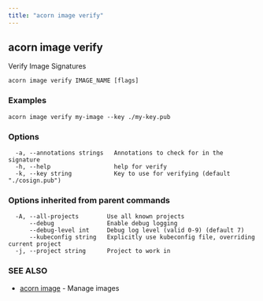 ```yaml
---
title: "acorn image verify"
---
```

## acorn image verify

Verify Image Signatures

```
acorn image verify IMAGE_NAME [flags]
```

### Examples

```
acorn image verify my-image --key ./my-key.pub
```

### Options

```
  -a, --annotations strings   Annotations to check for in the signature
  -h, --help                  help for verify
  -k, --key string            Key to use for verifying (default "./cosign.pub")
```

### Options inherited from parent commands

```
  -A, --all-projects        Use all known projects
      --debug               Enable debug logging
      --debug-level int     Debug log level (valid 0-9) (default 7)
      --kubeconfig string   Explicitly use kubeconfig file, overriding current project
  -j, --project string      Project to work in
```

### SEE ALSO

* [acorn image](acorn_image.md)	 - Manage images

